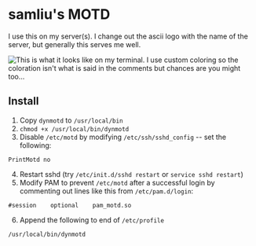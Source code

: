# samliu's MOTD

I use this on my server(s). I change out the ascii logo with the name of the
server, but generally this serves me well.

![This is what it looks like on my terminal. I use custom coloring so the
coloration isn't what is said in the comments but chances are you might 
too...](screenshot.png)

## Install

1. Copy `dynmotd` to `/usr/local/bin`
2. `chmod +x /usr/local/bin/dynmotd`
3. Disable `/etc/motd` by modifying `/etc/ssh/sshd_config` -- set the following:
  ```
  PrintMotd no
  ```
4. Restart sshd (try `/etc/init.d/sshd restart` or `service sshd restart`)
5. Modify PAM to prevent `/etc/motd` after a successful login by commenting out
   lines like this from `/etc/pam.d/login`:
  ```
  #session    optional    pam_motd.so
  ```
6. Append the following to end of `/etc/profile`
  ```
  /usr/local/bin/dynmotd
  ```
